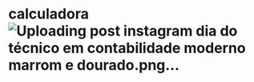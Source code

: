 # calculadora![Uploading post instagram dia do técnico em contabilidade moderno marrom e dourado.png…]()
